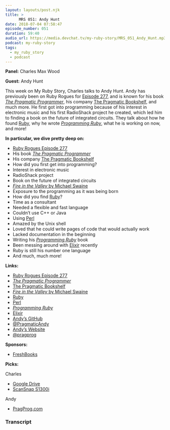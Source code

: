 ```yaml
---
layout: layouts/post.njk
title: >
      MRS 051: Andy Hunt
date: 2018-07-04 07:58:47
episode_number: 051
duration: 59:40
audio_url: https://media.devchat.tv/my-ruby-story/MRS_051_Andy_Hunt.mp3
podcast: my-ruby-story
tags: 
  - my_ruby_story
  - podcast
---
```


 **Panel:** Charles Max Wood

**Guest:** Andy Hunt

This week on My Ruby Story, Charles talks to Andy Hunt. Andy has previously been on Ruby Rogues for [Episode 277](https://devchat.tv/ruby-rogues/277-rr-grows-method-with-andy-hunt), and is known for his book [_The Pragmatic Programmer_](https://www.amazon.com/Pragmatic-Programmer-Journeyman-Master/dp/020161622X), his company [The Pragmatic Bookshelf](https://pragprog.com/about), and much more. He first got into programming because of his interest in electronic music and his first RadioShack project he created, which led him to finding a book on the future of integrated circuits. They talk about how he found [Ruby](https://www.ruby-lang.org/en/), why he wrote [_Programming Ruby_](https://pragprog.com/book/ruby4/programming-ruby-1-9-2-0), what he is working on now, and more!

**In particular, we dive pretty deep on:**

- [Ruby Rogues Episode 277](https://devchat.tv/ruby-rogues/277-rr-grows-method-with-andy-hunt)
- His book [_The Pragmatic Programmer_](https://www.amazon.com/Pragmatic-Programmer-Journeyman-Master/dp/020161622X)
- His company [The Pragmatic Bookshelf](https://pragprog.com/about)
- How did you first get into programming?
- Interest in electronic music
- RadioShack project
- Book on the future of integrated circuits
- [_Fire in the Valley_ by Michael Swaine](https://pragprog.com/book/fsfire/fire-in-the-valley)
- Exposure to the programming as it was being born
- How did you find [Ruby](https://www.ruby-lang.org/en/)?
- Time as a consultant
- Needed a flexible and fast language
- Couldn’t use C++ or Java
- Using [Perl](https://www.perl.org/)
- Amazed by the Unix shell
- Loved that he could write pages of code that would actually work
- Lacked documentation in the beginning
- Writing his [_Programming Ruby_](https://pragprog.com/book/ruby4/programming-ruby-1-9-2-0) book
- Been messing around with [Elixir](https://elixir-lang.org/) recently
- Ruby is still his number one language
- And much, much more!

**Links:**

- [Ruby Rogues Episode 277](https://devchat.tv/ruby-rogues/277-rr-grows-method-with-andy-hunt)
- [_The Pragmatic Programmer_](https://www.amazon.com/Pragmatic-Programmer-Journeyman-Master/dp/020161622X)
- [The Pragmatic Bookshelf](https://pragprog.com/about)
- [_Fire in the Valley_ by Michael Swaine](https://pragprog.com/book/fsfire/fire-in-the-valley)
- [Ruby](https://www.ruby-lang.org/en/)
- [Perl](https://www.perl.org/)
- [_Programming Ruby_](https://pragprog.com/book/ruby4/programming-ruby-1-9-2-0)
- [Elixir](https://elixir-lang.org/)
- [Andy’s GitHub](https://github.com/andyhunt)
- [@PragmaticAndy](https://twitter.com/PragmaticAndy?ref_src=twsrc%255Egoogle%257Ctwcamp%255Eserp%257Ctwgr%255Eauthor)
- [Andy’s Website](https://toolshed.com/)
- [@pragprog](https://twitter.com/pragprog)

**Sponsors:**

- [FreshBooks](https://www.freshbooks.com/invoice?ref=11731&utm_source=pbm&utm_medium=affiliate-program&utm_influencer=419364&utm_campaign=podcast-influencers)

**Picks:**

Charles

- [Google Drive](https://www.google.com/drive/)
- [ScanSnap S1300i](http://www.fujitsu.com/us/products/computing/peripheral/scanners/scansnap/s1300i/)

Andy

- [PragProg.com](https://pragprog.com/)


### Transcript



